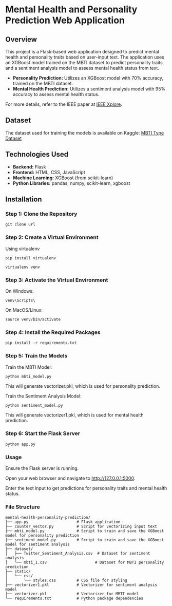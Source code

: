 # Mental Health and Personality Prediction Web Application

## Overview

This project is a Flask-based web application designed to predict mental health and personality traits based on user-input text. The application uses an XGBoost model trained on the MBTI dataset to predict personality traits and a sentiment analysis model to assess mental health status from text.

- **Personality Prediction:** Utilizes an XGBoost model with 70% accuracy, trained on the MBTI dataset.
- **Mental Health Prediction:** Utilizes a sentiment analysis model with 95% accuracy to assess mental health status.
  
For more details, refer to the IEEE paper at [IEEE Xplore](https://ieeexplore.ieee.org/document/9836013).
## Dataset

The dataset used for training the models is available on Kaggle: [MBTI Type Dataset](https://www.kaggle.com/datasets/datasnaek/mbti-type)

## Technologies Used

- **Backend:** Flask
- **Frontend:** HTML, CSS, JavaScript
- **Machine Learning:** XGBoost (from scikit-learn)
- **Python Libraries:** pandas, numpy, scikit-learn, xgboost

## Installation

### Step 1: Clone the Repository

```plaintext 
git clone url
```

### Step 2: Create a Virtual Environment
Using virtualenv


```plaintext 
pip install virtualenv
```


```plaintext 
virtualenv venv
```

### Step 3: Activate the Virtual Environment
On Windows:


```plaintext 
venv\Scripts\
```


On MacOS/Linux:


```plaintext
source venv/bin/activate
```

### Step 4: Install the Required Packages
```plaintext 
pip install -r requirements.txt
```

### Step 5: Train the Models
Train the MBTI Model:
```plaintext 
python mbti_model.py
```
This will generate vectorizer.pkl, which is used for personality prediction.

Train the Sentiment Analysis Model:
```plaintext 
python sentiment_model.py
```
This will generate vectorizer1.pkl, which is used for mental health prediction.

### Step 6: Start the Flask Server
```plaintext 
python app.py
```
### Usage
Ensure the Flask server is running.

Open your web browser and navigate to http://127.0.0.1:5000.

Enter the text input to get predictions for personality traits and mental health status.

### File Structure
```plaintext
mental-health-personality-prediction/
├── app.py                     # Flask application
├── counter_vector.py          # Script for vectorizing input text
├── mbti_model.py              # Script to train and save the XGBoost model for personality prediction
├── sentiment_model.py         # Script to train and save the XGBoost model for sentiment analysis
├── dataset/
│   ├── Twitter_Sentiment_Analysis.csv  # Dataset for sentiment analysis
│   └── mbti_1.csv                     # Dataset for MBTI personality prediction
├── static/
│   └── css/
│       └── styles.css         # CSS file for styling
├── vectorizer1.pkl            # Vectorizer for sentiment analysis model
├── vectorizer.pkl             # Vectorizer for MBTI model
└── requirements.txt           # Python package dependencies
```
